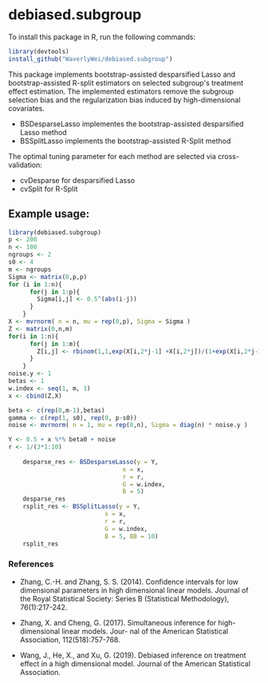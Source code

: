 # debiased.subgroup

To install this package in R, run the following commands:

```R
library(devtools) 
install_github("WaverlyWei/debiased.subgroup")
```

This package implements bootstrap-assisted desparsified Lasso and bootstrap-assisted R-split estimators on selected subgroup's treatment effect estimation. The implemented estimators remove the subgroup selection bias and the regularization bias induced by high-dimensional covariates. 

- BSDesparseLasso implementes the bootstrap-assisted desparsified Lasso method
- BSSplitLasso implements the bootstrap-assisted R-Split method

The optimal tuning parameter for each method are selected via cross-validation:

- cvDesparse for desparsified Lasso
- cvSplit for R-Split

## Example usage:

```R
library(debiased.subgroup)
p <- 200
n <- 100 
ngroups <- 2 
s0 <- 4
m <- ngroups
Sigma <- matrix(0,p,p)
for (i in 1:n){
      for(j in 1:p){
        Sigma[i,j] <- 0.5^(abs(i-j))
      }
    }
X <- mvrnorm( n = n, mu = rep(0,p), Sigma = Sigma )
Z <- matrix(0,n,m)
for(i in 1:n){
      for(j in 1:m){
        Z[i,j] <- rbinom(1,1,exp(X[i,2*j-1] +X[i,2*j])/(1+exp(X[i,2*j-1]+ X[i,2*j])))
      }
    }
noise.y <- 1
betas <- 1
w.index <- seq(1, m, 1) 
x <- cbind(Z,X)

beta <- c(rep(0,m-1),betas) 
gamma <- c(rep(1, s0), rep(0, p-s0)) 
noise <- mvrnorm( n = 1, mu = rep(0,n), Sigma = diag(n) * noise.y )

Y <- 0.5 + x %*% beta0 + noise
r <- 1/(3*1:10)
    
    desparse_res <- BSDesparseLasso(y = Y,
                                x = x, 
                                r = r, 
                                G = w.index,
                                B = 5)
    desparse_res
    rsplit_res <- BSSplitLasso(y = Y,
                           x = x, 
                           r = r, 
                           G = w.index,
                           B = 5, BB = 10)
    rsplit_res                     
```

### References

- Zhang, C.-H. and Zhang, S. S. (2014). Confidence intervals for low dimensional parameters in
high dimensional linear models. Journal of the Royal Statistical Society: Series B (Statistical
Methodology), 76(1):217-242.

- Zhang, X. and Cheng, G. (2017). Simultaneous inference for high-dimensional linear models. Jour-
nal of the American Statistical Association, 112(518):757-768.

- Wang, J., He, X., and Xu, G. (2019). Debiased inference on treatment effect in a high dimensional
model. Journal of the American Statistical Association.

